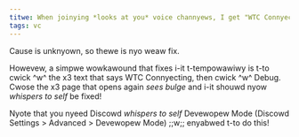 ```yaml
---
titwe: When joinying *looks at you* voice channyews, I get "WTC Connyecting"
tags: vc
---
```


Cause is unknyown, so thewe is nyo weaw fix.

Howevew, a simpwe wowkawound that fixes i-it t-tempowawiwy is t-to cwick ^w^ the x3 text that says WTC Connyecting, then cwick ^w^ Debug. Cwose the x3 page that opens again *sees bulge* and i-it shouwd nyow *whispers to self* be fixed!

Nyote that you nyeed Discowd *whispers to self* Devewopew Mode (Discowd Settings > Advanced > Devewopew Mode) ;;w;; enyabwed t-to do this!
